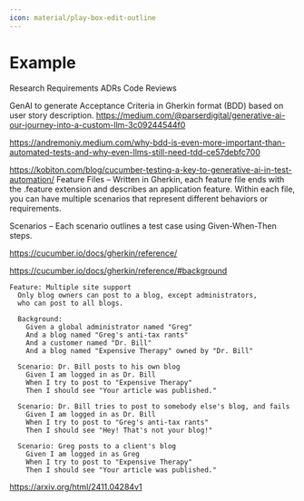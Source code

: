```yaml
---
icon: material/play-box-edit-outline 
---
```


# Example

Research
Requirements
ADRs
Code Reviews


GenAI to generate Acceptance Criteria in Gherkin format (BDD) based on user story description.
https://medium.com/@parserdigital/generative-ai-our-journey-into-a-custom-llm-3c09244544f0

https://andremoniy.medium.com/why-bdd-is-even-more-important-than-automated-tests-and-why-even-llms-still-need-tdd-ce57debfc700

https://kobiton.com/blog/cucumber-testing-a-key-to-generative-ai-in-test-automation/
Feature Files – Written in Gherkin, each feature file ends with the .feature extension and describes an application feature. Within each file, you can have multiple scenarios that represent different behaviors or requirements.

Scenarios – Each scenario outlines a test case using Given-When-Then steps. 


https://cucumber.io/docs/gherkin/reference/

https://cucumber.io/docs/gherkin/reference/#background
```
Feature: Multiple site support
  Only blog owners can post to a blog, except administrators,
  who can post to all blogs.

  Background:
    Given a global administrator named "Greg"
    And a blog named "Greg's anti-tax rants"
    And a customer named "Dr. Bill"
    And a blog named "Expensive Therapy" owned by "Dr. Bill"

  Scenario: Dr. Bill posts to his own blog
    Given I am logged in as Dr. Bill
    When I try to post to "Expensive Therapy"
    Then I should see "Your article was published."

  Scenario: Dr. Bill tries to post to somebody else's blog, and fails
    Given I am logged in as Dr. Bill
    When I try to post to "Greg's anti-tax rants"
    Then I should see "Hey! That's not your blog!"

  Scenario: Greg posts to a client's blog
    Given I am logged in as Greg
    When I try to post to "Expensive Therapy"
    Then I should see "Your article was published."
```


https://arxiv.org/html/2411.04284v1

